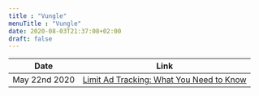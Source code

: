 ```yaml
---
title : "Vungle"
menuTitle : "Vungle"
date: 2020-08-03T21:37:08+02:00
draft: false
---
```


| Date| Link |
|-------------|:-:|
| May 22nd 2020 | [Limit Ad Tracking: What You Need to Know](https://vungle.com/blog/limit-ad-tracking-what-you-need-to-know/) |